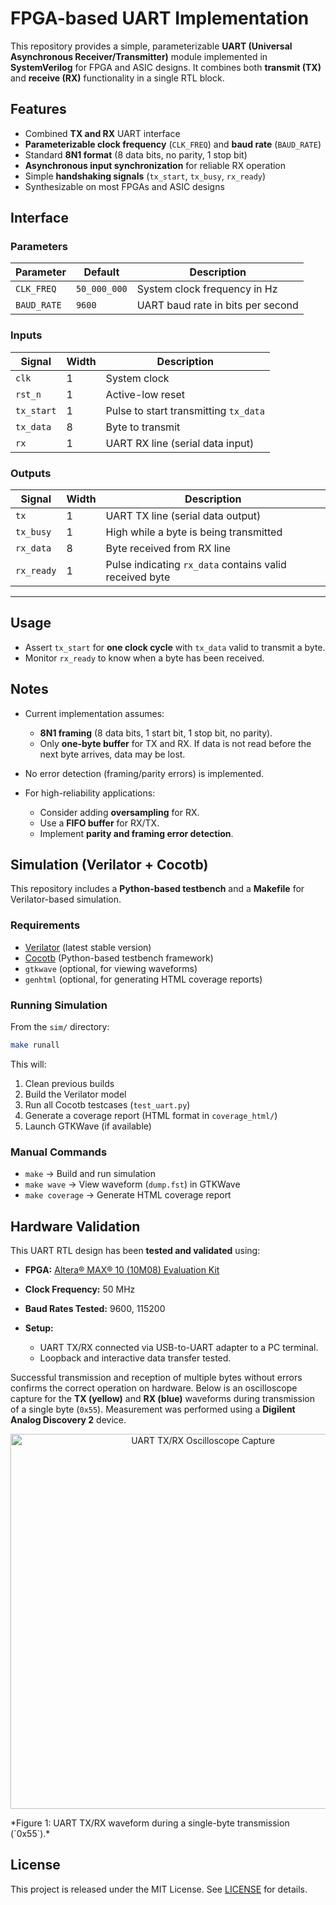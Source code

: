 # FPGA-based UART Implementation

This repository provides a simple, parameterizable **UART (Universal Asynchronous Receiver/Transmitter)** module implemented in **SystemVerilog** for FPGA and ASIC designs. It combines both **transmit (TX)** and **receive (RX)** functionality in a single RTL block.

## Features

- Combined **TX and RX** UART interface
- **Parameterizable clock frequency** (`CLK_FREQ`) and **baud rate** (`BAUD_RATE`)
- Standard **8N1 format** (8 data bits, no parity, 1 stop bit)
- **Asynchronous input synchronization** for reliable RX operation
- Simple **handshaking signals** (`tx_start`, `tx_busy`, `rx_ready`)
- Synthesizable on most FPGAs and ASIC designs

## Interface

### Parameters

| Parameter   | Default      | Description                       |
| ----------- | ------------ | --------------------------------- |
| `CLK_FREQ`  | `50_000_000` | System clock frequency in Hz      |
| `BAUD_RATE` | `9600`       | UART baud rate in bits per second |

### Inputs

| Signal     | Width | Description                           |
| ---------- | ----- | ------------------------------------- |
| `clk`      | 1     | System clock                          |
| `rst_n`    | 1     | Active-low reset                      |
| `tx_start` | 1     | Pulse to start transmitting `tx_data` |
| `tx_data`  | 8     | Byte to transmit                      |
| `rx`       | 1     | UART RX line (serial data input)      |

### Outputs

| Signal     | Width | Description                                             |
| ---------- | ----- | ------------------------------------------------------- |
| `tx`       | 1     | UART TX line (serial data output)                       |
| `tx_busy`  | 1     | High while a byte is being transmitted                  |
| `rx_data`  | 8     | Byte received from RX line                              |
| `rx_ready` | 1     | Pulse indicating `rx_data` contains valid received byte |

---

## Usage

- Assert `tx_start` for **one clock cycle** with `tx_data` valid to transmit a byte.
- Monitor `rx_ready` to know when a byte has been received.

## Notes

- Current implementation assumes:

  - **8N1 framing** (8 data bits, 1 start bit, 1 stop bit, no parity).
  - Only **one-byte buffer** for TX and RX. If data is not read before the next byte arrives, data may be lost.

- No error detection (framing/parity errors) is implemented.
- For high-reliability applications:

  - Consider adding **oversampling** for RX.
  - Use a **FIFO buffer** for RX/TX.
  - Implement **parity and framing error detection**.

## Simulation (Verilator + Cocotb)

This repository includes a **Python-based testbench** and a **Makefile** for Verilator-based simulation.

### Requirements

- [Verilator](https://www.veripool.org/verilator/) (latest stable version)
- [Cocotb](https://docs.cocotb.org/) (Python-based testbench framework)
- `gtkwave` (optional, for viewing waveforms)
- `genhtml` (optional, for generating HTML coverage reports)

### Running Simulation

From the `sim/` directory:

```bash
make runall
```

This will:

1. Clean previous builds
2. Build the Verilator model
3. Run all Cocotb testcases (`test_uart.py`)
4. Generate a coverage report (HTML format in `coverage_html/`)
5. Launch GTKWave (if available)

### Manual Commands

- `make` → Build and run simulation
- `make wave` → View waveform (`dump.fst`) in GTKWave
- `make coverage` → Generate HTML coverage report

## Hardware Validation

This UART RTL design has been **tested and validated** using:

- **FPGA:** [Altera® MAX® 10 (10M08) Evaluation Kit](https://www.intel.com/content/www/us/en/products/details/fpga/development-kits/max/10m08-evaluation-kit.html)
- **Clock Frequency:** 50 MHz
- **Baud Rates Tested:** 9600, 115200
- **Setup:**

  - UART TX/RX connected via USB-to-UART adapter to a PC terminal.
  - Loopback and interactive data transfer tested.

Successful transmission and reception of multiple bytes without errors confirms the correct operation on hardware. Below is an oscilloscope capture for the **TX (yellow)** and **RX (blue)** waveforms during transmission of a single byte (`0x55`). Measurement was performed using a **Digilent Analog Discovery 2** device.

<p align="center">
  <img src="docs/uart_scope.png" alt="UART TX/RX Oscilloscope Capture" width="600"/>
</p>
*Figure 1: UART TX/RX waveform during a single-byte transmission (`0x55`).*

## License

This project is released under the MIT License. See [LICENSE](LICENSE) for details.
